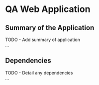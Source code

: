 # QA Web Application

## Summary of the Application

TODO - Add summary of application  
...

## Dependencies

TODO - Detail any dependencies  
...
